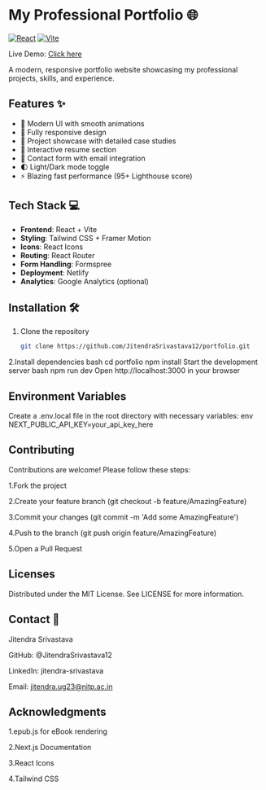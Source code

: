 # My Professional Portfolio 🌐
[![React](https://img.shields.io/badge/React-20232A?style=flat&logo=react)](https://reactjs.org/)
[![Vite](https://img.shields.io/badge/Vite-B73BFE?style=flat&logo=vite)](https://vitejs.dev/)

Live Demo: [Click here](https://storied-starship-f688a6.netlify.app/)
 <!-- Add actual screenshot -->

A modern, responsive portfolio website showcasing my professional projects, skills, and experience.

## Features ✨

- 🎨 Modern UI with smooth animations
- 📱 Fully responsive design
- 📂 Project showcase with detailed case studies
- 📝 Interactive resume section
- 📧 Contact form with email integration
- 🌓 Light/Dark mode toggle
- ⚡ Blazing fast performance (95+ Lighthouse score)

## Tech Stack 💻

- **Frontend**: React + Vite
- **Styling**: Tailwind CSS + Framer Motion
- **Icons**: React Icons
- **Routing**: React Router
- **Form Handling**: Formspree
- **Deployment**: Netlify
- **Analytics**: Google Analytics (optional)

## Installation 🛠️

1. Clone the repository
   ```bash
   git clone https://github.com/JitendraSrivastava12/portfolio.git
2.Install dependencies
bash
cd portfolio
npm install
Start the development server
bash
npm run dev
Open http://localhost:3000 in your browser

## Environment Variables
Create a .env.local file in the root directory with necessary variables:
env
NEXT_PUBLIC_API_KEY=your_api_key_here
## Contributing
Contributions are welcome! Please follow these steps:

1.Fork the project

2.Create your feature branch (git checkout -b feature/AmazingFeature)

3.Commit your changes (git commit -m 'Add some AmazingFeature')

4.Push to the branch (git push origin feature/AmazingFeature)

5.Open a Pull Request

## Licenses
Distributed under the MIT License. See LICENSE for more information.


## Contact 📧
Jitendra Srivastava

GitHub: @JitendraSrivastava12

LinkedIn: jitendra-srivastava

Email: jitendra.ug23@nitp.ac.in

## Acknowledgments
1.epub.js for eBook rendering

2.Next.js Documentation

3.React Icons

4.Tailwind CSS

